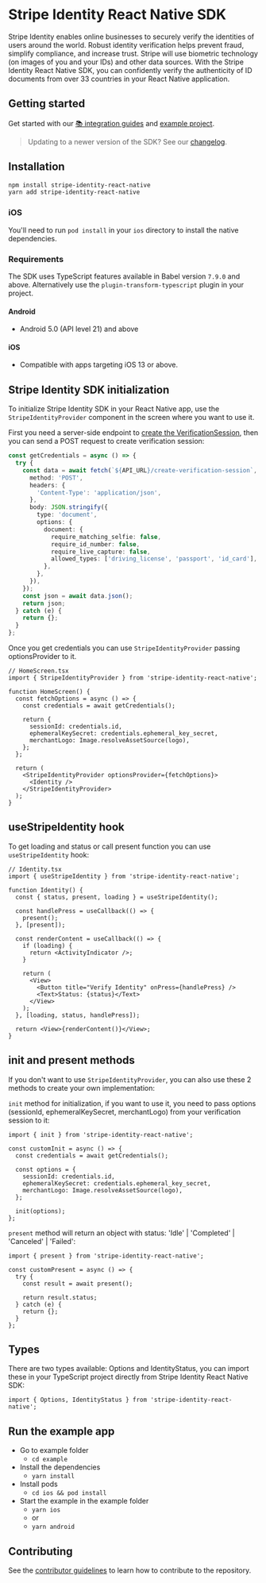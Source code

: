 # Stripe Identity React Native SDK

Stripe Identity enables online businesses to securely verify the identities of users around the world. Robust identity verification helps prevent fraud, simplify compliance, and increase trust. Stripe will use biometric technology (on images of you and your IDs) and other data sources. With the Stripe Identity React Native SDK, you can confidently verify the authenticity of ID documents from over 33 countries in your React Native application.

## Getting started

Get started with our [📚 integration guides](https://stripe.com/docs/identity) and [example project](#run-the-example-app).

> Updating to a newer version of the SDK? See our [changelog](https://github.com/stripe/stripe-identity-react-native/blob/master/CHANGELOG.md).

## Installation

```sh
npm install stripe-identity-react-native
yarn add stripe-identity-react-native
```

### iOS

You'll need to run `pod install` in your `ios` directory to install the native dependencies.

### Requirements

The SDK uses TypeScript features available in Babel version `7.9.0` and above.
Alternatively use the `plugin-transform-typescript` plugin in your project.

#### Android

- Android 5.0 (API level 21) and above

#### iOS

- Compatible with apps targeting iOS 13 or above.

## Stripe Identity SDK initialization

To initialize Stripe Identity SDK in your React Native app, use the `StripeIdentityProvider` component in the screen where you want to use it.

First you need a server-side endpoint to [create the VerificationSession](https://stripe.com/docs/api/identity/verification_sessions/create), then you can send a POST request to create verification session:

```ts
const getCredentials = async () => {
  try {
    const data = await fetch(`${API_URL}/create-verification-session`, {
      method: 'POST',
      headers: {
        'Content-Type': 'application/json',
      },
      body: JSON.stringify({
        type: 'document',
        options: {
          document: {
            require_matching_selfie: false,
            require_id_number: false,
            require_live_capture: false,
            allowed_types: ['driving_license', 'passport', 'id_card'],
          },
        },
      }),
    });
    const json = await data.json();
    return json;
  } catch (e) {
    return {};
  }
};
```

Once you get credentials you can use `StripeIdentityProvider` passing optionsProvider to it.

```tsx
// HomeScreen.tsx
import { StripeIdentityProvider } from 'stripe-identity-react-native';

function HomeScreen() {
  const fetchOptions = async () => {
    const credentials = await getCredentials();

    return {
      sessionId: credentials.id,
      ephemeralKeySecret: credentials.ephemeral_key_secret,
      merchantLogo: Image.resolveAssetSource(logo),
    };
  };

  return (
    <StripeIdentityProvider optionsProvider={fetchOptions}>
      <Identity />
    </StripeIdentityProvider>
  );
}
```

## useStripeIdentity hook

To get loading and status or call present function you can use `useStripeIdentity` hook:

```tsx
// Identity.tsx
import { useStripeIdentity } from 'stripe-identity-react-native';

function Identity() {
  const { status, present, loading } = useStripeIdentity();

  const handlePress = useCallback(() => {
    present();
  }, [present]);

  const renderContent = useCallback(() => {
    if (loading) {
      return <ActivityIndicator />;
    }

    return (
      <View>
        <Button title="Verify Identity" onPress={handlePress} />
        <Text>Status: {status}</Text>
      </View>
    );
  }, [loading, status, handlePress]);

  return <View>{renderContent()}</View>;
}
```

## init and present methods

If you don't want to use `StripeIdentityProvider`, you can also use these 2 methods to create your own implementation:

`init` method for initialization, if you want to use it, you need to pass options (sessionId,
ephemeralKeySecret, merchantLogo) from your verification session to it:

```tsx
import { init } from 'stripe-identity-react-native';

const customInit = async () => {
  const credentials = await getCredentials();

  const options = {
    sessionId: credentials.id,
    ephemeralKeySecret: credentials.ephemeral_key_secret,
    merchantLogo: Image.resolveAssetSource(logo),
  };

  init(options);
};
```

`present` method will return an object with status: 'Idle' | 'Completed' | 'Canceled' | 'Failed':

```tsx
import { present } from 'stripe-identity-react-native';

const customPresent = async () => {
  try {
    const result = await present();

    return result.status;
  } catch (e) {
    return {};
  }
};
```

## Types

There are two types available: Options and IdentityStatus, you can import these in your TypeScript project directly from Stripe Identity React Native SDK:

```tsx
import { Options, IdentityStatus } from 'stripe-identity-react-native';
```

## Run the example app

- Go to example folder
  - `cd example`
- Install the dependencies
  - `yarn install`
- Install pods
  - `cd ios && pod install`
- Start the example in the example folder
  - `yarn ios`
  - or
  - `yarn android`

## Contributing

See the [contributor guidelines](CONTRIBUTING.md) to learn how to contribute to the repository.
